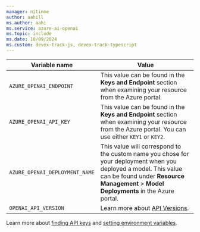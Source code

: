 ```yaml
---
manager: nitinme
author: aahill
ms.author: aahi
ms.service: azure-ai-openai
ms.topic: include
ms.date: 10/09/2024
ms.custom: devex-track-js, devex-track-typescript
---
```

|Variable name | Value |
|--------------------------|-------------|
| `AZURE_OPENAI_ENDPOINT`               | This value can be found in the **Keys and Endpoint** section when examining your resource from the Azure portal. |
| `AZURE_OPENAI_API_KEY` | This value can be found in the **Keys and Endpoint** section when examining your resource from the Azure portal. You can use either `KEY1` or `KEY2`.|
| `AZURE_OPENAI_DEPLOYMENT_NAME` | This value will correspond to the custom name you chose for your deployment when you deployed a model. This value can be found under **Resource Management** > **Model Deployments** in the Azure portal.|
| `OPENAI_API_VERSION`|Learn more about [API Versions](/azure/ai-services/openai/api-version-deprecation).|

Learn more about [finding API keys](/azure/ai-services/cognitive-services-environment-variables) and [setting environment variables](/azure/ai-services/cognitive-services-environment-variables).
